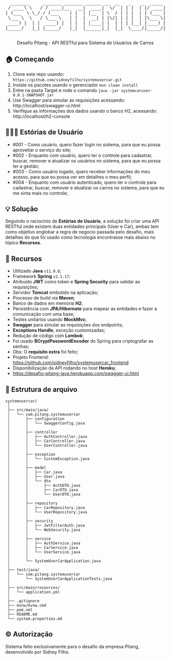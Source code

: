 <pre align="center">
  _______     _______ _______ ______ __  __   _    _  _____ ______ _____     _____          _____  
 / ____\ \   / / ____|__   __|  ____|  \/  | | |  | |/ ____|  ____|  __ \   / ____|   /\   |  __ \ 
| (___  \ \_/ / (___    | |  | |__  | \  / | | |  | | (___ | |__  | |__) | | |       /  \  | |__) |
 \___ \  \   / \___ \   | |  |  __| | |\/| | | |  | |\___ \|  __| |  _  /  | |      / /\ \ |  _  / 
 ____) |  | |  ____) |  | |  | |____| |  | | | |__| |____) | |____| | \ \  | |____ / ____ \| | \ \ 
|_____/   |_| |_____/   |_|  |______|_|  |_|  \____/|_____/|______|_|  \_\  \_____/_/    \_\_|  \_\

</pre>

<p align="center">Desafio Pitang - API RESTful para Sistema de Usuários de Carros </p>

## :house: Começando

1. Clone este repo usando: `https://github.com/sidneyfilho/systemusercar.git`
2. Instale os pacotes usando o gerenciador `mvn clean install`
3. Entre na pasta Target e rode o comando `java -jar systemcaruser-0.0.1-SNAPSHOT.jar`
4. Use Swagger para simular as requisições acessando: http://localhost/swagger-ui.html
5. Verifique as informações dos dados usando o banco H2, acessando: http://localhost/h2-console

## 👨🏼‍💻 Estórias de Usuário

* #001 - Como usuário, quero fazer login no sistema, para que eu possa aproveitar o serviço do site;
* #002 - Enquanto com usuário, quero ter o controle para cadastrar, buscar, remover e atualizar os usuários no sistema, para que eu possa ter a gestão;
* #003 - Como usuário logado, quero receber informações do meu acesso, para que eu possa ver em detalhes o meu perfil;
* #004 - Enquanto com usuário autenticado, quero ter o controle para cadastrar, buscar, remover e atualizar os carros no sistema, para que eu me sinta mais no controle;

## :bulb: Solução

Seguindo o raciocínio de **Estórias de Usuário**, a solução foi criar uma API RESTful onde existem duas entidades principais (User e Car), ambas tem como objetivo englobar a regra de negocio passada pelo desafio, mais detalhes do que foi usado como tecnologia encontrasse mais abaixo no tópico **Recursos**.

## :tada: Recursos

* Utilizado **Java** ``v11.0.8``;
* Framework **Spring** ``v2.1.17``;
* Atribuido **JWT** como token e **Spring Security** para validar as requisições;
* Servidor **Tomcat** embutido na aplicação;
* Processo de build via **Maven**;
* Banco de dados em memória **H2**;
* Persistência com **JPA/Hibernate** para mapear as entidades e fazer a comunicação com uma base;
* Testes unitários usando **MockMvc**;
* **Swagger** para simular as requisições dos endpoints;
* **Exceptions Handle**, exceção customizadas;
* Redução de código com **Lombok**;
* Foi usado **BCryptPasswordEncoder** do Spring para criptografar as senhas;
* Obs: O **requisito extra** foi feito;
* Projeto Frontend: https://github.com/sidneyfilho/systemusercar_frontend
* Disponibilização da API rodando no host **Heroku**;
* https://desafio-pitang-java.herokuapp.com/swagger-ui.html

## :file_folder: Estrutura de arquivo
```
systemusercar/
 │
 ├── src/main/java/
 │   └── com.pitang.systemusercar
 │       ├── configuration
 │       │   └── SwaggerConfig.java
 │       │
 │       ├── controller
 │       │   ├── AuthController.java
 │       │   ├── CarController.java
 │       │   └── UserController.java
 │       │
 │       ├── exception
 │       │   └── CustomException.java
 │       │
 │       ├── model
 │       │   ├── Car.java
 │       │   ├── User.java
 │       │   └── dto
 │       │       ├── AuthDTO.java
 │       │       ├── CarDTO.java
 │       │       └── UserDTO.java
 │       │
 │       ├── repository
 │       │   ├── CarRepository.java
 │       │   └── UserRepository.java
 │       │
 │       ├── security
 │       │   ├── JwtFilterAuth.java
 │       │   └── WebSecurity.java
 │       │
 │       ├── service
 │       │   ├── AuthService.java
 │       │   ├── CarService.java
 │       │   └── UserService.java
 │       │
 │       └── SystemUserCarApplication.java
 │
 ├── test/java/
 │   └── com.pitang.systemusercar
 │       └── SystemUserCarApplicationTests.java
 │
 ├── src/main/resources/
 │   └── application.yml
 │
 ├── .gitignore
 ├── mvnw/mvnw.cmd
 ├── pom.xml
 ├── README.md
 └── system.properties.md

```

## :copyright: Autorização
Sistema feito exclusivamente para o desafio da empresa Pitang, desenvolvido por Sidney Filho.
